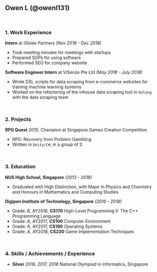 ## Owen L (@owenl131)

<br>

### 1. Work Experience

**Intern** at iGlobe Partners *(Nov 2018 - Dec 2018)*

- Took meeting minutes for meetings with startups
- Prepared SOPs for using software
- Performed SEO for company website

**Software Engineer Intern** at ViSenze Pte Ltd *(May 2018 - July 2018)*

- Wrote DSL scripts for data scraping from e-commerce websites for training machine learning systems
- Worked on the refactoring of the inhouse data scraping tool in `Golang` with the data scraping team

<br>

### 2. Projects

**RPG Quest** *2015*, Champion at Singapore Games Creation Competition

- RPG: Recovery from Problem Gambling
- Written in `Unity/C#`, in a group of 3

<br>

### 3. Education

**NUS High School, Singapore** *(2013 - 2018)*

- Graduated with High Distinction, with Major in Physics and Chemistry and Honours in Mathematics and Computing Studies

**Digipen Institute of Technology, Singapore** *(2016 - 2018)*

- Grade: *B*, AY2016, **CS170** High-Level Programming II: The C++ Programming Language
- Grade: *A*, AY2017, **CS100** Computer Environment
- Grade: *A*, AY2017, **CS180** Operating Systems
- Grade: *A*, AY2018, **CS230** Game Implementation Techniques

<br>

### 4. Skills / Achievements / Experience

- **Silver** *2016, 2017, 2018* National Olympiad in Informatics, Singapore
